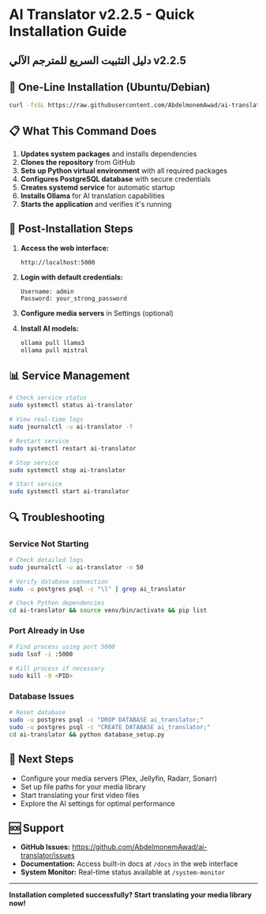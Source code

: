 # AI Translator v2.2.5 - Quick Installation Guide
## دليل التثبيت السريع للمترجم الآلي v2.2.5

## 🚀 One-Line Installation (Ubuntu/Debian)

```bash
curl -fsSL https://raw.githubusercontent.com/AbdelmonemAwad/ai-translator/main/install.sh | bash
```

## 📋 What This Command Does

1. **Updates system packages** and installs dependencies
2. **Clones the repository** from GitHub
3. **Sets up Python virtual environment** with all required packages
4. **Configures PostgreSQL database** with secure credentials
5. **Creates systemd service** for automatic startup
6. **Installs Ollama** for AI translation capabilities
7. **Starts the application** and verifies it's running

## 🔧 Post-Installation Steps

1. **Access the web interface:**
   ```
   http://localhost:5000
   ```

2. **Login with default credentials:**
   ```
   Username: admin
   Password: your_strong_password
   ```

3. **Configure media servers** in Settings (optional)

4. **Install AI models:**
   ```bash
   ollama pull llama3
   ollama pull mistral
   ```

## 📊 Service Management

```bash
# Check service status
sudo systemctl status ai-translator

# View real-time logs
sudo journalctl -u ai-translator -f

# Restart service
sudo systemctl restart ai-translator

# Stop service
sudo systemctl stop ai-translator

# Start service
sudo systemctl start ai-translator
```

## 🔍 Troubleshooting

### Service Not Starting
```bash
# Check detailed logs
sudo journalctl -u ai-translator -n 50

# Verify database connection
sudo -u postgres psql -c "\l" | grep ai_translator

# Check Python dependencies
cd ai-translator && source venv/bin/activate && pip list
```

### Port Already in Use
```bash
# Find process using port 5000
sudo lsof -i :5000

# Kill process if necessary
sudo kill -9 <PID>
```

### Database Issues
```bash
# Reset database
sudo -u postgres psql -c "DROP DATABASE ai_translator;"
sudo -u postgres psql -c "CREATE DATABASE ai_translator;"
cd ai-translator && python database_setup.py
```

## 📖 Next Steps

- Configure your media servers (Plex, Jellyfin, Radarr, Sonarr)
- Set up file paths for your media library
- Start translating your first video files
- Explore the AI settings for optimal performance

## 🆘 Support

- **GitHub Issues:** https://github.com/AbdelmonemAwad/ai-translator/issues
- **Documentation:** Access built-in docs at `/docs` in the web interface
- **System Monitor:** Real-time status available at `/system-monitor`

---

**Installation completed successfully? Start translating your media library now!**
